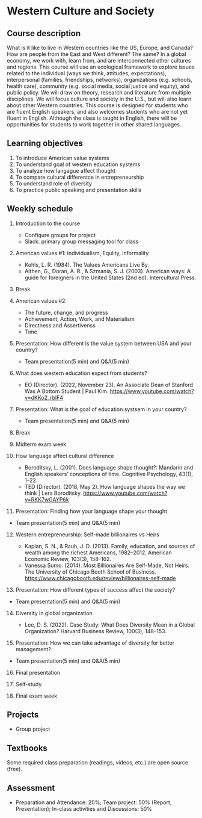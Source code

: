 # Western Culture and Society

## Course description

What is it like to live in Western countries like the US, Europe, and Canada? How are people from the East and West different? The same? In a global economy, we work with, learn from, and are interconnected other cultures and regions. This course will use an ecological framework to explore issues related to the individual (ways we think, attitudes, expectations), interpersonal (families, friendships, networks), organizations (e.g. schools, health care), community (e.g. social media, social justice and equity), and public policy. We will draw on theory, research and literature from multiple disciplines. We will focus culture and society in the U.S., but will also learn about other Western countries. This course is designed for students who are fluent English speakers, and also welcomes students who are not yet fluent in English. Although the class is taught in English, there will be opportunities for students to work together in other shared languages.

## Learning objectives

1. To introduce American value systems
2. To understand goal of western education systems
3. To analyze how langague affect thought
4. To compare cultural differentce in entrepreneurship
5. To understand role of diversity
6. To practice public speaking and presentation skills

## Weekly schedule

1. Introduction to the course
   - Configure groups for project
   - Slack: primary group messaging tool for class
   
2. American values #1: Individualism, Equlity, Informality
   - Kohls, L. R. (1984). The Values Americans Live By.
   - Althen, G., Doran, A. R., & Szmania, S. J. (2003). American ways: A guide for foreigners in the United States (2nd ed). Intercultural Press.

3. Break

4. American values #2: 
   - The future, change, and progress
   - Achievement, Action, Work, and Materialism
   - Directness and Assertivenss
   - Time

5. Presentation: How different is the value system between USA and your country?
   - Team presentation(5 min) and Q&A(5 min)

6. What does western education expect from students?

   - EO (Director). (2022, November 23). An Associate Dean of Stanford Was A Bottom Student | Paul Kim. https://www.youtube.com/watch?v=dKKo2_rblF4

7. Presentation: What is the goal of education systsem in your country?
   - Team presentation(5 min) and Q&A(5 min)

8. Break

9. Midterm exam week

10. How language affect cultural difference
    - Boroditsky, L. (2001). Does language shape thought?: Mandarin and English speakers’ conceptions of time. Cognitive Psychology, 43(1), 1–22.
    - TED (Director). (2018, May 2). How language shapes the way we think | Lera Boroditsky. https://www.youtube.com/watch?v=RKK7wGAYP6k

11. Presentation: Finding how your language shape your thought
   - Team presentation(5 min) and Q&A(5 min)

12. Western entrepreneurship: Self-made billionaires vs Heirs

    - Kaplan, S. N., & Rauh, J. D. (2013). Family, education, and sources of wealth among the richest Americans, 1982–2012. American Economic Review, 103(3), 158–162.
    - Vanessa Sumo. (2014). Most Billionaires Are Self-Made, Not Heirs. The University of Chicago Booth School of Business. https://www.chicagobooth.edu/review/billionaires-self-made

13. Presentation: How different types of success affect the society?
   - Team presentation(5 min) and Q&A(5 min)

14. Diversity in global organization
    - Lee, D. S. (2022). Case Study: What Does Diversity Mean in a Global Organization? Harvard Business Review, 100(3), 148–153.

15. Presentation: How we can take advantage of diversity for better management?
   - Team presentation(5 min) and Q&A(5 min)

16. Final presentation

17. Self-study

18. Final exam week

## Projects

- Group project

## Textbooks

Some required class preparation (readings, videos, etc.) are open source (free).

## Assessment

- Preparation and Attendance: 20%; Team project: 50% (Report, Presentation); In-class activities and Discussions: 50%
